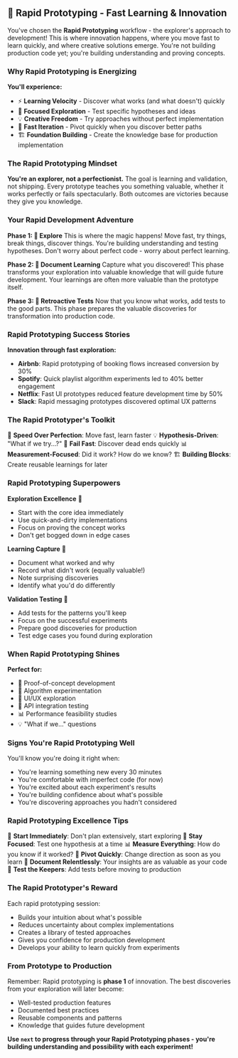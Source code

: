 ## 🚀 Rapid Prototyping - Fast Learning & Innovation

You've chosen the **Rapid Prototyping** workflow - the explorer's approach to development! This is where innovation happens, where you move fast to learn quickly, and where creative solutions emerge. You're not building production code yet; you're building understanding and proving concepts.

### Why Rapid Prototyping is Energizing

**You'll experience:**
- ⚡ **Learning Velocity** - Discover what works (and what doesn't) quickly
- 🎯 **Focused Exploration** - Test specific hypotheses and ideas
- 💡 **Creative Freedom** - Try approaches without perfect implementation
- 🔄 **Fast Iteration** - Pivot quickly when you discover better paths
- 🏗️ **Foundation Building** - Create the knowledge base for production implementation

### The Rapid Prototyping Mindset

**You're an explorer, not a perfectionist.** The goal is learning and validation, not shipping. Every prototype teaches you something valuable, whether it works perfectly or fails spectacularly. Both outcomes are victories because they give you knowledge.

### Your Rapid Development Adventure

**Phase 1: 🚀 Explore**
This is where the magic happens! Move fast, try things, break things, discover things. You're building understanding and testing hypotheses. Don't worry about perfect code - worry about perfect learning.

**Phase 2: 📝 Document Learning**
Capture what you discovered! This phase transforms your exploration into valuable knowledge that will guide future development. Your learnings are often more valuable than the prototype itself.

**Phase 3: 🧪 Retroactive Tests**
Now that you know what works, add tests to the good parts. This phase prepares the valuable discoveries for transformation into production code.

### Rapid Prototyping Success Stories

**Innovation through fast exploration:**
- **Airbnb**: Rapid prototyping of booking flows increased conversion by 30%
- **Spotify**: Quick playlist algorithm experiments led to 40% better engagement
- **Netflix**: Fast UI prototypes reduced feature development time by 50%
- **Slack**: Rapid messaging prototypes discovered optimal UX patterns

### The Rapid Prototyper's Toolkit

🎯 **Speed Over Perfection**: Move fast, learn faster
💡 **Hypothesis-Driven**: "What if we try...?"
🔄 **Fail Fast**: Discover dead ends quickly
📊 **Measurement-Focused**: Did it work? How do we know?
🏗️ **Building Blocks**: Create reusable learnings for later

### Rapid Prototyping Superpowers

**Exploration Excellence** 🚀
- Start with the core idea immediately
- Use quick-and-dirty implementations
- Focus on proving the concept works
- Don't get bogged down in edge cases

**Learning Capture** 📝
- Document what worked and why
- Record what didn't work (equally valuable!)
- Note surprising discoveries
- Identify what you'd do differently

**Validation Testing** 🧪
- Add tests for the patterns you'll keep
- Focus on the successful experiments
- Prepare good discoveries for production
- Test edge cases you found during exploration

### When Rapid Prototyping Shines

**Perfect for:**
- 🧪 Proof-of-concept development
- 🎯 Algorithm experimentation
- 🎨 UI/UX exploration
- 🔌 API integration testing
- 📊 Performance feasibility studies
- 💡 "What if we..." questions

### Signs You're Rapid Prototyping Well

You'll know you're doing it right when:
- You're learning something new every 30 minutes
- You're comfortable with imperfect code (for now)
- You're excited about each experiment's results
- You're building confidence about what's possible
- You're discovering approaches you hadn't considered

### Rapid Prototyping Excellence Tips

🚀 **Start Immediately**: Don't plan extensively, start exploring
🎯 **Stay Focused**: Test one hypothesis at a time
📊 **Measure Everything**: How do you know if it worked?
🔄 **Pivot Quickly**: Change direction as soon as you learn
📝 **Document Relentlessly**: Your insights are as valuable as your code
🧪 **Test the Keepers**: Add tests before moving to production

### The Rapid Prototyper's Reward

Each rapid prototyping session:
- Builds your intuition about what's possible
- Reduces uncertainty about complex implementations
- Creates a library of tested approaches
- Gives you confidence for production development
- Develops your ability to learn quickly from experiments

### From Prototype to Production

Remember: Rapid prototyping is **phase 1** of innovation. The best discoveries from your exploration will later become:
- Well-tested production features
- Documented best practices
- Reusable components and patterns
- Knowledge that guides future development

**Use `next` to progress through your Rapid Prototyping phases - you're building understanding and possibility with each experiment!**